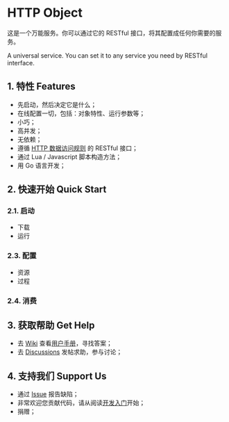 # HTTP Object

这是一个万能服务。你可以通过它的 RESTful 接口，将其配置成任何你需要的服务。

A universal service. You can set it to any service you need by RESTful interface.

## 1. 特性 Features

- 先启动，然后决定它是什么；
- 在线配置一切，包括：对象特性、运行参数等；
- 小巧；
- 高并发；
- 无依赖；
- 遵循 [HTTP 数据访问规则][1] 的 RESTful 接口；
- 通过 Lua / Javascript 脚本构造方法；
- 用 Go 语言开发；

## 2. 快速开始 Quick Start

### 2.1. 启动

- 下载
- 运行

### 2.3. 配置

- 资源
- 过程

### 2.4. 消费

## 3. 获取帮助 Get Help

- 去 [Wiki][2] 查看[用户手册][3]，寻找答案；
- 去 [Discussions][6] 发帖求助，参与讨论；

## 4. 支持我们 Support Us

- 通过 [Issue][5] 报告缺陷；
- 非常欢迎您贡献代码，请从阅读[开发入门][4]开始；
- 捐赠；

[1]: https://github.com/jialo-dev/http-data-access-rule
[2]: https://github.com/jialo-dev/http-object/wiki
[3]: https://github.com/jialo-dev/http-object/wiki/user-manual
[4]: https://github.com/jialo-dev/http-object/wiki/developer-getting-started
[5]: https://github.com/jialo-dev/http-object/issues
[6]: https://github.com/jialo-dev/http-object/discussions

<!--

## 5. 概述 Overview

这是一个作为服务存在的对象，您可以：

- 用 RESTful 方式配置它的属性和方法，使其成为您需要的任何服务。
- 用 RESTful 方式消费服务。

This is an object that exists as a service. You can configure its properties and methods in a RESTful way to make it any service you need.
-->
